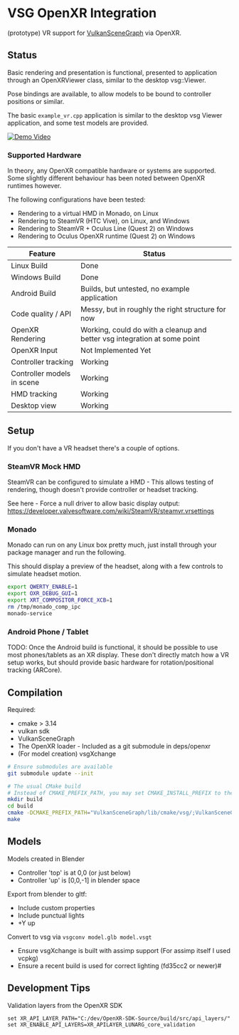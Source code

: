 # VSG OpenXR Integration

(prototype) VR support for [VulkanSceneGraph](https://github.com/vsg-dev/VulkanSceneGraph) via OpenXR.

## Status

Basic rendering and presentation is functional, presented to application through an OpenXRViewer class, similar to the desktop vsg::Viewer.

Pose bindings are available, to allow models to be bound to controller positions or similar.

The basic `example_vr.cpp` application is similar to the desktop vsg Viewer application, and some test models are provided.

[![Demo Video](http://img.youtube.com/vi/ZA7syEMAIMo/0.jpg)](http://www.youtube.com/watch?v=ZA7syEMAIMo "vsgvr Demo Video")

### Supported Hardware

In theory, any OpenXR compatible hardware or systems are supported. Some slightly different behaviour has been noted between OpenXR runtimes however.

The following configurations have been tested:
* Rendering to a virtual HMD in Monado, on Linux
* Rendering to SteamVR (HTC Vive), on Linux, and Windows
* Rendering to SteamVR + Oculus Line (Quest 2) on Windows
* Rendering to Oculus OpenXR runtime (Quest 2) on Windows

Feature                      | Status
-----------------------------|--------
Linux Build                  | Done
Windows Build                | Done
Android Build                | Builds, but untested, no example application
Code quality / API           | Messy, but in roughly the right structure for now
OpenXR Rendering             | Working, could do with a cleanup and better vsg integration at some point
OpenXR Input                 | Not Implemented Yet
Controller tracking          | Working
Controller models in scene   | Working
HMD tracking                 | Working
Desktop view                 | Working


## Setup

If you don't have a VR headset there's a couple of options.

### SteamVR Mock HMD

SteamVR can be configured to simulate a HMD - This allows testing of rendering, though doesn't provide controller or headset tracking.

See here - Force a null driver to allow basic display output:
https://developer.valvesoftware.com/wiki/SteamVR/steamvr.vrsettings

### Monado

Monado can run on any Linux box pretty much, just install through your package manager and run the following.

This should display a preview of the headset, along with a few controls to simulate headset motion.

```sh
export QWERTY_ENABLE=1
export OXR_DEBUG_GUI=1
export XRT_COMPOSITOR_FORCE_XCB=1
rm /tmp/monado_comp_ipc
monado-service
```

### Android Phone / Tablet

TODO: Once the Android build is functional, it should be possible to use most phones/tablets as an XR display.
These don't directly match how a VR setup works, but should provide basic hardware for rotation/positional tracking (ARCore).


## Compilation

Required:
* cmake > 3.14
* vulkan sdk
* VulkanSceneGraph
* The OpenXR loader - Included as a git submodule in deps/openxr
* (For model creation) vsgXchange

```sh
# Ensure submodules are available
git submodule update --init

# The usual CMake build
# Instead of CMAKE_PREFIX_PATH, you may set CMAKE_INSTALL_PREFIX to the same as your VulkanSceneGraph project to locate VSG
mkdir build
cd build
cmake -DCMAKE_PREFIX_PATH="VulkanSceneGraph/lib/cmake/vsg/;VulkanSceneGraph/lib/cmake/vsg_glslang" ../
make
```

## Models

Models created in Blender
* Controller 'top' is at 0,0 (or just below)
* Controller 'up' is [0,0,-1] in blender space

Export from blender to gltf:
* Include custom properties
* Include punctual lights
* +Y up

Convert to vsg via `vsgconv model.glb model.vsgt`
* Ensure vsgXchange is built with assimp support (For assimp itself I used vcpkg)
* Ensure a recent build is used for correct lighting (fd35cc2 or newer)#

## Development Tips


Validation layers from the OpenXR SDK
```
set XR_API_LAYER_PATH="C:/dev/OpenXR-SDK-Source/build/src/api_layers/"
set XR_ENABLE_API_LAYERS=XR_APILAYER_LUNARG_core_validation
```
